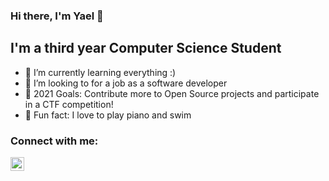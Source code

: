 ### Hi there, I'm Yael 👋

## I'm a third year Computer Science Student

- 🌱 I’m currently learning everything :) 
- 👯 I’m looking to for a job as a software developer
- 🥅 2021 Goals: Contribute more to Open Source projects and participate in a CTF competition!
- 🎹 Fun fact: I love to play piano and swim

### Connect with me:

[<img align="left" alt="codeSTACKr | LinkedIn" width="22px" src="https://cdn.jsdelivr.net/npm/simple-icons@v3/icons/linkedin.svg" />][linkedin]

<br />

[linkedin]: https://linkedin.com/in/yaelShechter
